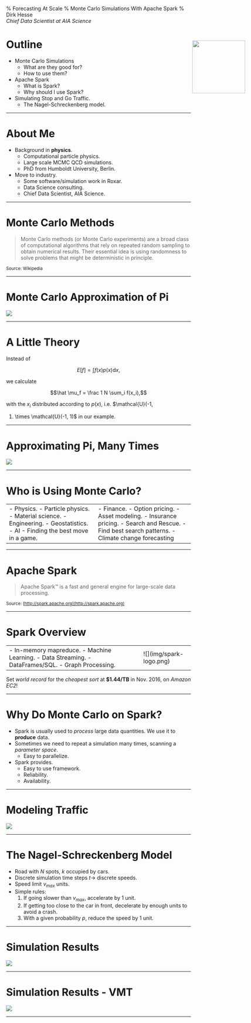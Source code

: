 % Forecasting At Scale
% Monte Carlo Simulations With Apache Spark
% Dirk Hesse <br> *Chief Data Scientist at AIA Science*

# Outline

- Monte Carlo Simulations
    - What are they good for?
    - How to use them?
- Apache Spark
    - What is Spark?
    - Why should I use Spark?
- Simulating Stop and Go Traffic.
    - The Nagel-Schreckenberg model.

---

# About Me

<img src="img/dirk.png" style="position: absolute; right: 2vh; top: 4vh;
width: 15vw; height: auto">

- Background in **physics**.
    - Computational particle physics.
    - Large scale MCMC QCD simulations.
    - PhD from Humboldt University, Berlin.
- Move to industry.
    - Some software/simulation work in Roxar.
    - Data Science consulting.
    - Chief Data Scientist, AIA Science.

---

# Monte Carlo Methods

> Monte Carlo methods (or Monte Carlo experiments) are a broad class
> of computational algorithms that rely on repeated random sampling to
> obtain numerical results. Their essential idea is using randomness
> to solve problems that might be deterministic in principle.

<small>Source: Wikipedia</small>

---

# Monte Carlo Approximation of Pi

![](img/pi_500.png)

---

# A Little Theory

Instead of

$$E[f] = \int f(x) p(x) \mbox{d} x,$$

we calculate

$$\hat \mu_f = \frac 1 N \sum_i f(x_i),$$

with the $x_i$ distributed according to $p(x)$, i.e. $\mathcal{U}(-1,
1) \times \mathcal{U}(-1, 1)$ in our example.

---

# Approximating Pi, Many Times

![](img/pi_hist.png)

---

# Who is Using Monte Carlo?

<table>
<tr>
<td>
- Physics.
    - Particle physics.
    - Material science.
- Engineering.
    - Geostatistics.
- AI
     - Finding the best move in a game.
</td><td>
- Finance.
    - Option pricing.
    - Asset modeling.
    - Insurance pricing.
- Search and Rescue.
     - Find best search patterns.
- Climate change forecasting
</tr>
</table>

---

# Apache Spark

> Apache Spark™ is a fast and general engine for large-scale data
> processing. 

<small>Source: [http://spark.apache.org](http://spark.apache.org)</small>

---

# Spark Overview

<table>
<tr>
<td>
- In-memory mapreduce.
- Machine Learning.
- Data Streaming.
- DataFrames/SQL.
- Graph Processing.
<td>
![](img/spark-logo.png)
</tr>
</table>


Set *world record* for the *cheapest sort* at **$1.44/TB** in
Nov. 2016, on *Amazon EC2*!

---

# Why Do Monte Carlo on Spark?

- Spark is usually used to *process* large data quantities. We use it
  to **produce** data.
- Sometimes we need to repeat a simulation many times, scanning a
  *parameter space*.
    - Easy to parallelize.
- Spark provides.
    - Easy to use framework.
    - Reliability.
    - Availability.

---

# Modeling Traffic

![](img/traffic.jpg)

---

# The Nagel-Schreckenberg Model


- Road with $N$ spots, $k$ occupied by cars.
- Discrete simulation time steps $t \rightarrow$ discrete speeds.
- Speed limit $v_{max}$ units.
- Simple rules:
    1) If going slower than $v_{max}$, accelerate by 1 unit.
    2) If getting too close to the car in front, decelerate by enough
        units to avoid a crash.
    3) With a given probability $p$, reduce the speed by 1 unit.

---

# Simulation Results

![](img/traf_7.png)

---

# Simulation Results - VMT

![](img/distances.png)

---

<div style="height: 30vh"></div>
# Demo Time


